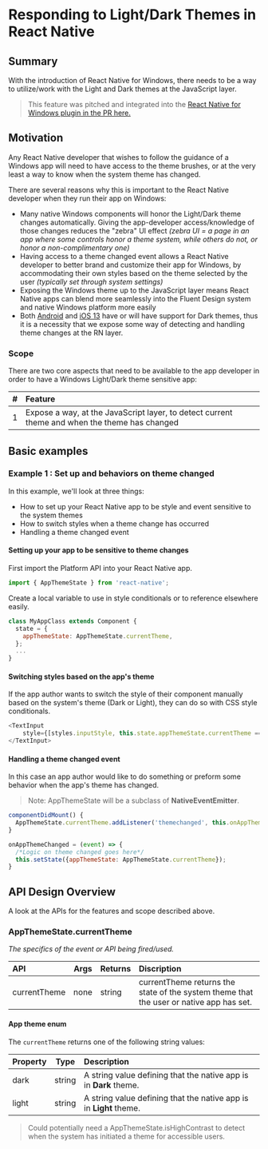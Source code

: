 # Responding to Light/Dark Themes in React Native

## Summary
With the introduction of React Native for Windows, there needs to be a way to utilize/work with the Light and Dark themes at the JavaScript layer.

>This feature was pitched and integrated into the [React Native for Windows plugin in the PR here.](https://github.com/microsoft/react-native-windows/pull/2684)

## Motivation
Any React Native developer that wishes to follow the guidance of a Windows app will need to have access to the theme brushes, or at the very least a way to know when the system theme has changed.

There are several reasons why this is important to the React Native developer when they run their app on Windows:

- Many native Windows components will honor the Light/Dark theme changes automatically. Giving the app-developer access/knowledge of those changes reduces the "zebra" UI effect *(zebra UI = a page in an app where some controls honor a theme system, while others do not, or honor a non-complimentary one)*
- Having access to a theme changed event allows a React Native developer to better brand and customize their app for Windows, by accommodating their own styles based on the theme selected by the user *(typically set through system settings)*
- Exposing the Windows theme up to the JavaScript layer means React Native apps can blend more seamlessly into the Fluent Design system and native Windows platform more easily
- Both [Android](https://developer.android.com/preview/features/darktheme) and [iOS 13](https://developer.apple.com/documentation/appkit/supporting_dark_mode_in_your_interface) have or will have support for Dark themes, thus it is a necessity that we expose some way of detecting and handling theme changes at the RN layer.

### Scope
There are two core aspects that need to be available to the app developer in order to have a Windows Light/Dark theme sensitive app:

|# |Feature |
|:-|:-|
| 1 | Expose a way, at the JavaScript layer, to detect current theme and when the theme has changed |

## Basic examples

### Example 1 : Set up and behaviors on theme changed
In this example, we'll look at three things:

- How to set up your React Native app to be style and event sensitive to the system themes
- How to switch styles when a theme change has occurred
- Handling a theme changed event

#### Setting up your app to be sensitive to theme changes
First import the Platform API into your React Native app.

```JavaScript
import { AppThemeState } from 'react-native';
```

Create a local variable to use in style conditionals or to reference elsewhere easily.

```JavaScript
class MyAppClass extends Component {
  state = {
    appThemeState: AppThemeState.currentTheme,
  };
  ...
}
```

#### Switching styles based on the app's theme
If the app author wants to switch the style of their component manually based on the system's theme (Dark or Light), they can do so with CSS style conditionals.

```JavaScript
<TextInput
    style={[styles.inputStyle, this.state.appThemeState.currentTheme == 'dark' ? styles.darkInput : styles.lightInput]}
</TextInput>
```

#### Handling a theme changed event
In this case an app author would like to do something or preform some behavior when the app's theme has changed.

> Note: AppThemeState will be a subclass of **NativeEventEmitter**.

```JavaScript
componentDidMount() {
  AppThemeState.currentTheme.addListener('themechanged', this.onAppThemeChanged);
}

onAppThemeChanged = (event) => {
  /*Logic on theme changed goes here*/
  this.setState({appThemeState: AppThemeState.currentTheme});
}
```

## API Design Overview
A look at the APIs for the features and scope described above.

### AppThemeState.currentTheme
*The specifics of the event or API being fired/used.*

| API | Args | Returns | Discription |
|:---|:----:|:----|:--|
| currentTheme | none | string | currentTheme returns the state of the system theme that the user or native app has set. |

#### App theme enum
The ```currentTheme``` returns one of the following string values:

| Property | Type| Description |
|:---|:----:|:----|
| dark | string | A string value defining that the native app is in **Dark** theme. |
| light | string | A string value defining that the native app is in **Light** theme. |

>Could potentially need a AppThemeState.isHighContrast to detect when the system has initiated a theme for accessible users.
